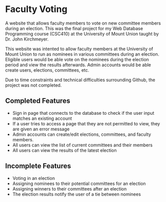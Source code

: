 # Faculty Voting
A website that allows faculty members to vote on new committee members during an election. This was the final project for my Web Database Programming course (CSC410) at the University of Mount Union taught by Dr. John Kirchmeyer.

This website was intented to allow faculty members at the University of Mount Union to run as nominees in various committees during an election. Eligible users would be able vote on the nominees during the election period and view the results afterwards. Admin accounts would be able create users, elections, committees, etc.

Due to time constraints and technical difficulties surrounding Github, the project was not completed.

## Completed Features
- Sign in page that connects to the database to check if the user input matches an existing account
- If a user tries to access a page that they are not permitted to view, they are given an error message
- Admin accounts can create/edit elections, committees, and faculty members.
- All users can view the list of current committees and their members
- All users can view the results of the latest election

## Incomplete Features
- Voting in an election
- Assigning nominees to their potential committees for an election
- Assigning winners to their committees after an election
- The election results notify the user of a tie between nominees
